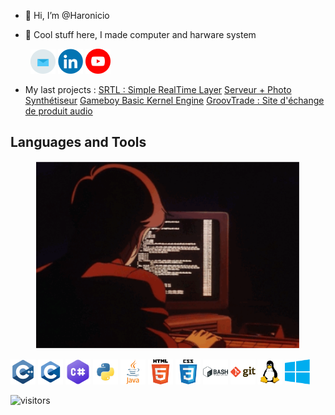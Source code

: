 

<!-- <center><img height="300" src="https://github.com/Haronicio/Haronicio/blob/main/assets/hibooba.gif"> </center> -->

- 👋 Hi, I’m @Haronicio
- 👀 Cool stuff here, I made computer and harware system 


  &nbsp; [<img src="https://github.com/Haronicio/Haronicio/blob/main/assets/mailgif.gif" width="40"/>](mailto:haron.dauvet@live.com)&nbsp;[<img src="https://github.com/Haronicio/Haronicio/blob/main/assets/Linkedingif.gif" width="40"/>](https://www.linkedin.com/in/haron-dauvet-diakhate-ba29211bb/)&nbsp;[<img src="https://github.com/Haronicio/Haronicio/blob/main/assets/YTgif.gif" width="40"/>](https://www.youtube.com/channel/UCCcx12lqi7aLKkQx7i1SP1g)

- My last projects :
  [SRTL : Simple RealTime Layer](https://github.com/Haronicio/SimpleRealTimeLayer_Lib)
  [Serveur + Photo Synthétiseur](https://github.com/Haronicio/WEB-server-photosynthetizer/blob/main/Projet%20IOC%20_%20Le%20WEB%20serveur%20photo-synth%C3%A9tiseur.pdf)
  [Gameboy Basic Kernel Engine](https://github.com/Haronicio/gbke)
  [GroovTrade : Site d'échange de produit audio](https://github.com/Haronicio/groovtrade)

<h2><b>Languages and Tools</b> </h2>
<center><img height="300" src="https://github.com/Haronicio/Haronicio/blob/main/assets/Informatician.gif"> </center>

  <code><img height="40" src="https://raw.githubusercontent.com/github/explore/80688e429a7d4ef2fca1e82350fe8e3517d3494d/topics/cpp/cpp.png"></code>
  <code><img height="40" src="https://raw.githubusercontent.com/github/explore/80688e429a7d4ef2fca1e82350fe8e3517d3494d/topics/c/c.png"></code>
  <code><img height="40" src="https://raw.githubusercontent.com/github/explore/80688e429a7d4ef2fca1e82350fe8e3517d3494d/topics/csharp/csharp.png"></code>
  <code><img height="40" src="https://raw.githubusercontent.com/github/explore/80688e429a7d4ef2fca1e82350fe8e3517d3494d/topics/python/python.png"></code>
  <code><img height="40" src="https://raw.githubusercontent.com/github/explore/80688e429a7d4ef2fca1e82350fe8e3517d3494d/topics/java/java.png"></code>
  <code><img height="40" src="https://raw.githubusercontent.com/github/explore/80688e429a7d4ef2fca1e82350fe8e3517d3494d/topics/html/html.png"></code>
  <code><img height="40" src="https://raw.githubusercontent.com/github/explore/80688e429a7d4ef2fca1e82350fe8e3517d3494d/topics/css/css.png"></code>
  <code><img height="40" src="https://raw.githubusercontent.com/github/explore/80688e429a7d4ef2fca1e82350fe8e3517d3494d/topics/bash/bash.png"></code>
  <code><img height="40" src="https://raw.githubusercontent.com/github/explore/80688e429a7d4ef2fca1e82350fe8e3517d3494d/topics/git/git.png"></code>
  <code><img height="40" src="https://raw.githubusercontent.com/github/explore/80688e429a7d4ef2fca1e82350fe8e3517d3494d/topics/linux/linux.png"></code>
  <code><img height="40" src="https://github.com/Haronicio/Haronicio/blob/main/assets/Windows_logo.png"></code>
  
  <p><img src="https://visitor-badge.glitch.me/badge?page_id=Haronicio.Haronicio" alt="visitors"></p>
 
<!---
Haronicio/Haronicio is a ✨ special ✨ repository because its `README.md` (this file) appears on your GitHub profile.
You can click the Preview link to take a look at your changes.
--->
